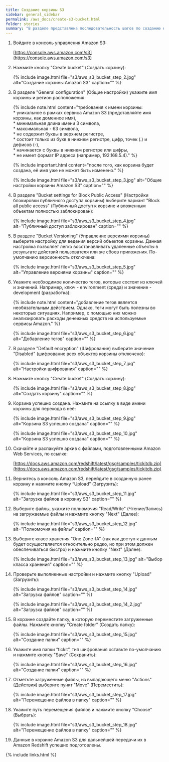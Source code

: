 ```yaml
---
title: Создание корзины S3
sidebar: general_sidebar
permalink: /aws_docs/create-s3-bucket.html
folder: stories
summary: "В разделе представлена последовательность шагов по созданию корзины (bucket) Amazon S3, которая будет использована в качестве источника для хранилища данных на Amazon Redshift."
---
```


1. Войдите в консоль управления Amazon S3:

    [https://console.aws.amazon.com/s3](https://console.aws.amazon.com/s3)

2. Нажмите кнопку "Create bucket" (Создать корзину):

    {% include image.html file="s3/aws_s3_bucket_step_2.jpg" alt="Создание корзины Amazon S3" caption="" %}

3. В разделе "General configuration" (Общие настройки) укажите имя корзины и регион расположения:

    {% include note.html content="требования к имени корзины: <br/> * уникальное в рамках сервиса Amazon S3 (представляйте имя корзины, как доменное имя),<br/> * минимальная длина имени 3 символа, <br/> * максимальная - 63 символа, <br/> * не содержит буквы в верхнем регистре, <br/> * состоит только из букв в нижнем регистре, цифр, точек (.) и дефисов (-), <br/> * начинается с буквы в нижнем регистре или цифры, <br/> * не имеет формат IP адреса (например, 192.168.5.4)." %}

    {% include important.html content="после того, как корзина будет создана, её имя уже не может быть изменено." %}

    {% include image.html file="s3/aws_s3_bucket_step_3.jpg" alt="Общие настройки корзины Amazon S3" caption="" %}

4. В разделе "Bucket settings for Block Public Access" (Настройки блокировки публичного доступа корзины) выберите вариант "Block all public access" (Публичный доступ к корзине и вложенным объектам полностью заблокирован):

    {% include image.html file="s3/aws_s3_bucket_step_4.jpg" alt="Публичный доступ заблокирован" caption="" %}

5. В разделе "Bucket Versioning" (Управление версиями корзины) выберите настройку для ведения версий объектов корзины. Данная настройка позволяет легко восстанавливать удаленные объекты в результате действий пользователя или же сбоев приложения. По-умолчанию версионность отключена:

    {% include image.html file="s3/aws_s3_bucket_step_5.jpg" alt="Управление версиями корзины" caption="" %}

6. Укажите необходимое количество тегов, которые состоят из ключей и значений. Например, ключ - environment (среда) и значение - development (разработка):

    {% include note.html content="добавление тегов является необязательным действием. Однако, теги могут быть полезны во некоторых ситуациях. Например, с помощью них можно анализировать расходы денежных средств на используемые сервисы Amazon." %}

    {% include image.html file="s3/aws_s3_bucket_step_6.jpg" alt="Добавление тегов" caption="" %}

7. В разделе "Default encryption" (Шифрование) выберите значение "Disabled" (шифрование всех объектов корзины отключено):

    {% include image.html file="s3/aws_s3_bucket_step_7.jpg" alt="Настройки шифрования" caption="" %}

8. Нажмите кнопку "Create bucket" (Создать корзину):

    {% include image.html file="s3/aws_s3_bucket_step_8.jpg" alt="Создать корзину" caption="" %}

9. Корзина успешно создана. Нажмите на ссылку в виде имени корзины для перехода в неё:

    {% include image.html file="s3/aws_s3_bucket_step_9.jpg" alt="Корзина S3 успешно создана" caption="" %}

    {% include image.html file="s3/aws_s3_bucket_step_10.jpg" alt="Корзина S3 успешно создана" caption="" %}

10. Скачайте и распакуйте архив с файлами, подготовленными Amazon Web Services, по ссылке:

    [https://docs.aws.amazon.com/redshift/latest/gsg/samples/tickitdb.zip](https://docs.aws.amazon.com/redshift/latest/gsg/samples/tickitdb.zip)

11. Вернитесь в консоль Amazon S3, перейдите в созданную ранее корзину и нажмите кнопку “Upload” (Загрузить):

    {% include image.html file="s3/aws_s3_bucket_step_11.jpg" alt="Загрузка файлов в корзину S3" caption="" %}

12. Выберите файлы, укажите полномочия "Read/Write" (Чтение/Запись) на загружаемые файлы и нажмите кнопку "Next" (Далее):

    {% include image.html file="s3/aws_s3_bucket_step_12.jpg" alt="Полномочия на файлы" caption="" %}

13. Выберите класс хранения "One Zone-IA" (так как доступ к данным будет осуществляется относительно редко, но при этом должен обеспечиваться быстро) и нажмите кнопку "Next" (Далее):

    {% include image.html file="s3/aws_s3_bucket_step_13.jpg" alt="Выбор класса хранения" caption="" %}

14. Проверьте выполненные настройки и нажмите кнопку "Upload" (Загрузить):

    {% include image.html file="s3/aws_s3_bucket_step_14.jpg" alt="Загрузка файлов" caption="" %}

    {% include image.html file="s3/aws_s3_bucket_step_14_2.jpg" alt="Загрузка файлов" caption="" %}

15. В корзине создайте папку, в которую переместите загруженные файлы. Нажмите кнопку "Create folder" (Создать папку):

    {% include image.html file="s3/aws_s3_bucket_step_15.jpg" alt="Создание папки" caption="" %}

16. Укажите имя папки “tickit”, тип шифрования оставьте по-умолчанию и нажмите кнопку "Save" (Сохранить):

    {% include image.html file="s3/aws_s3_bucket_step_16.jpg" alt="Создание папки" caption="" %}

17. Отметьте загруженные файлы, из выпадающего меню "Actions" (Действия) выберите пункт "Move" (Переместить):

    {% include image.html file="s3/aws_s3_bucket_step_17.jpg" alt="Перемещение файлов в папку" caption="" %}

18. Укажите путь перемещения файлов и нажмите кнопку "Choose" (Выбрать):

    {% include image.html file="s3/aws_s3_bucket_step_18.jpg" alt="Перемещение файлов в папку" caption="" %}

19. Данные в корзине Amazon S3 для дальнейшей передачи их в Amazon Redshift успешно подготовлены.

{% include links.html %}
